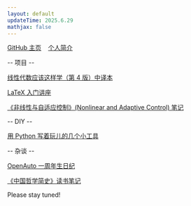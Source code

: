 ```yaml
---
layout: default
updateTime: 2025.6.29
mathjax: false
---
```


[GitHub 主页](https://github.com/OliverWu515)&nbsp;&nbsp;&nbsp;&nbsp;[个人简介](./short-bio.html)

-- 项目 --

[线性代数应该这样学（第 4 版）中译本](./ladr4e.html)

[LaTeX 入门讲座](./latex-intro.html)

[《非线性与自适应控制》(Nonlinear and Adaptive Control) 笔记](./nac.html)

-- DIY --

[用 Python 写着玩儿的几个小工具](./python-hobby-project.html)

<!-- -- 数学与控制 --

[线性系统理论补充 1：状态空间标准型](./ss-canonical-form.html)

<a href="https://oliverwu.top/file/rayleigh-ritz.pdf" target="_blank">线性系统理论补充 2：特征值与二次型取值的关系——Rayleigh-Ritz 不等式</a> -->

-- 杂谈 --

[OpenAuto 一周年生日纪](./hoa-1st-anniversary/index.html)

[《中国哲学简史》读书笔记](./short-history-of-chinese-philosophy.html)

Please stay tuned!